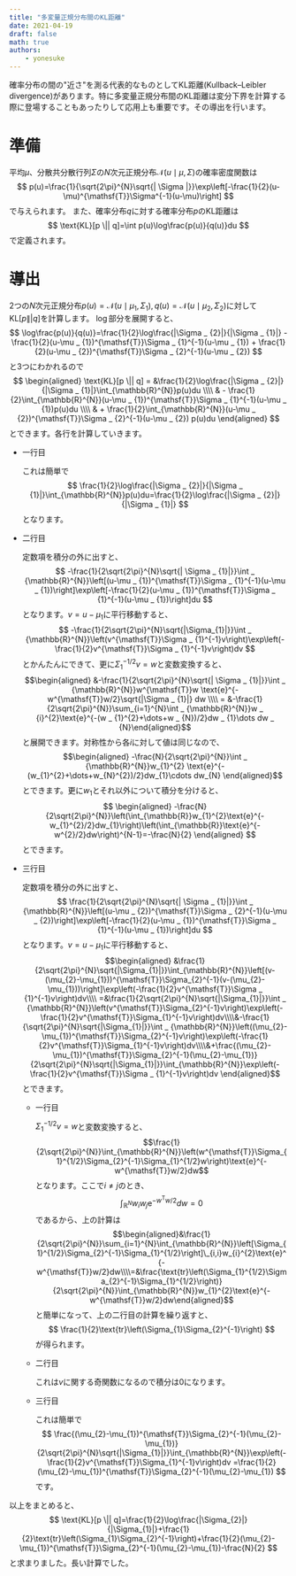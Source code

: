 ```yaml
---
title: "多変量正規分布間のKL距離"
date: 2021-04-19
draft: false
math: true
authors:
    - yonesuke
---
```


確率分布の間の"近さ"を測る代表的なものとしてKL距離(Kullback–Leibler divergence)があります。特に多変量正規分布間のKL距離は変分下界を計算する際に登場することもあったりして応用上も重要です。その導出を行います。

# 準備
平均$\mu$、分散共分散行列$\Sigma$の$N$次元正規分布$\mathcal{N}(u\mid\mu,\Sigma)$の確率密度関数は
$$
p(u)=\frac{1}{\sqrt{2\pi}^{N}\sqrt{| \Sigma |}}\exp\left[-\frac{1}{2}(u-\mu)^{\mathsf{T}}\Sigma^{-1}(u-\mu)\right]
$$
で与えられます。
また、確率分布$q$に対する確率分布$p$のKL距離は
$$
\text{KL}[p \|| q]=\int p(u)\log\frac{p(u)}{q(u)}du
$$
で定義されます。

# 導出
2つの$N$次元正規分布$p(u)=\mathcal{N}(u \mid \mu _ {1},\Sigma _ {1}),q(u)=\mathcal{N}(u \mid \mu _ {2},\Sigma _ {2})$に対して$\text{KL}[p \|| q]$を計算します。
$\log$部分を展開すると、
$$
\log\frac{p(u)}{q(u)}=\frac{1}{2}\log\frac{|\Sigma _ {2}|}{|\Sigma _ {1}|} -\frac{1}{2}(u-\mu _ {1})^{\mathsf{T}}\Sigma _ {1}^{-1}(u-\mu _ {1}) + \frac{1}{2}(u-\mu _ {2})^{\mathsf{T}}\Sigma _ {2}^{-1}(u-\mu _ {2})
$$
と3つにわかれるので
$$ \begin{aligned} \text{KL}[p \|| q] = &\frac{1}{2}\log\frac{|\Sigma _ {2}|}{|\Sigma _ {1}|}\int_{\mathbb{R}^{N}}p(u)du \\\\ & - \frac{1}{2}\int_{\mathbb{R}^{N}}(u-\mu _ {1})^{\mathsf{T}}\Sigma _ {1}^{-1}(u-\mu _ {1})p(u)du \\\\ & + \frac{1}{2}\int_{\mathbb{R}^{N}}(u-\mu _ {2})^{\mathsf{T}}\Sigma _ {2}^{-1}(u-\mu _ {2}) p(u)du \end{aligned} $$
とできます。各行を計算していきます。
- 一行目

    これは簡単で
    $$
    \frac{1}{2}\log\frac{|\Sigma _ {2}|}{|\Sigma _ {1}|}\int_{\mathbb{R}^{N}}p(u)du=\frac{1}{2}\log\frac{|\Sigma _ {2}|}{|\Sigma _ {1}|}
    $$
    となります。

- 二行目

    定数項を積分の外に出すと、
    $$
    -\frac{1}{2\sqrt{2\pi}^{N}\sqrt{| \Sigma _ {1}|}}\int _ {\mathbb{R}^{N}}\left[(u-\mu _ {1})^{\mathsf{T}}\Sigma _ {1}^{-1}(u-\mu _ {1})\right]\exp\left[-\frac{1}{2}(u-\mu _ {1})^{\mathsf{T}}\Sigma _ {1}^{-1}(u-\mu _ {1})\right]du
    $$
    となります。$v=u-\mu _ {1}$に平行移動すると、
    $$
    -\frac{1}{2\sqrt{2\pi}^{N}\sqrt{|\Sigma_{1}|}}\int _ {\mathbb{R}^{N}}\left(v^{\mathsf{T}}\Sigma _ {1}^{-1}v\right)\exp\left(-\frac{1}{2}v^{\mathsf{T}}\Sigma _ {1}^{-1}v\right)dv
    $$
    とかんたんにできて、更に$\Sigma _ {1}^{-1/2}v=w$と変数変換すると、
    $$\begin{aligned} &-\frac{1}{2\sqrt{2\pi}^{N}\sqrt{| \Sigma _ {1}|}}\int _ {\mathbb{R}^{N}}w^{\mathsf{T}}w \text{e}^{-w^{\mathsf{T}}w/2}\sqrt{|\Sigma _ {1}|} dw \\\\ = &-\frac{1}{2\sqrt{2\pi}^{N}}\sum_{i=1}^{N}\int _ {\mathbb{R}^{N}}w _ {i}^{2}\text{e}^{-(w _ {1}^{2}+\dots+w _ {N})/2}dw _ {1}\dots dw _ {N}\end{aligned}$$
    と展開できます。対称性から各$i$に対して値は同じなので、
    $$\begin{aligned} -\frac{N}{2\sqrt{2\pi}^{N}}\int _ {\mathbb{R}^{N}}w_{1}^{2} \text{e}^{-(w_{1}^{2}+\dots+w_{N}^{2})/2}dw_{1}\cdots dw_{N} \end{aligned}$$
    とできます。更に$w_{1}$とそれ以外について積分を分けると、
    $$
    \begin{aligned}
    -\frac{N}{2\sqrt{2\pi}^{N}}\left(\int_{\mathbb{R}}w_{1}^{2}\text{e}^{-w_{1}^{2}/2}dw_{1}\right)\left(\int_{\mathbb{R}}\text{e}^{-w^{2}/2}dw\right)^{N-1}=-\frac{N}{2}
    \end{aligned}
    $$
    とできます。

- 三行目

    定数項を積分の外に出すと、
    $$
    \frac{1}{2\sqrt{2\pi}^{N}\sqrt{| \Sigma _ {1}|}}\int _ {\mathbb{R}^{N}}\left[(u-\mu _ {2})^{\mathsf{T}}\Sigma _ {2}^{-1}(u-\mu _ {2})\right]\exp\left[-\frac{1}{2}(u-\mu _ {1})^{\mathsf{T}}\Sigma _ {1}^{-1}(u-\mu _ {1})\right]du
    $$
    となります。$v=u-\mu_{1}$に平行移動すると、
    $$\begin{aligned} &\frac{1}{2\sqrt{2\pi}^{N}\sqrt{|\Sigma_{1}|}}\int_{\mathbb{R}^{N}}\left[(v-(\mu_{2}-\mu_{1}))^{\mathsf{T}}\Sigma_{2}^{-1}(v-(\mu_{2}-\mu_{1}))\right]\exp\left(-\frac{1}{2}v^{\mathsf{T}}\Sigma _ {1}^{-1}v\right)dv\\\\ =&\frac{1}{2\sqrt{2\pi}^{N}\sqrt{|\Sigma_{1}|}}\int _ {\mathbb{R}^{N}}\left(v^{\mathsf{T}}\Sigma_{2}^{-1}v\right)\exp\left(-\frac{1}{2}v^{\mathsf{T}}\Sigma_{1}^{-1}v\right)dv\\\\&-\frac{1}{\sqrt{2\pi}^{N}\sqrt{|\Sigma_{1}|}}\int _ {\mathbb{R}^{N}}\left((\mu_{2}-\mu_{1})^{\mathsf{T}}\Sigma_{2}^{-1}v\right)\exp\left(-\frac{1}{2}v^{\mathsf{T}}\Sigma_{1}^{-1}v\right)dv\\\\&+\frac{(\mu_{2}-\mu_{1})^{\mathsf{T}}\Sigma_{2}^{-1}(\mu_{2}-\mu_{1})}{2\sqrt{2\pi}^{N}\sqrt{|\Sigma_{1}|}}\int_{\mathbb{R}^{N}}\exp\left(-\frac{1}{2}v^{\mathsf{T}}\Sigma _ {1}^{-1}v\right)dv \end{aligned}$$
    とできます。
    - 一行目

        $\Sigma _ {1}^{-1/2}v=w$と変数変換すると、
        $$\frac{1}{2\sqrt{2\pi}^{N}}\int_{\mathbb{R}^{N}}\left(w^{\mathsf{T}}\Sigma_{1}^{1/2}\Sigma_{2}^{-1}\Sigma_{1}^{1/2}w\right)\text{e}^{-w^{\mathsf{T}}w/2}dw$$
        となります。ここで$i\ne j$のとき、
        $$
        \int_{\mathbb{R}^{N}}w_{i}w_{j}\text{e}^{-w^{\mathsf{T}}w/2}dw=0
        $$
        であるから、上の計算は
        $$\begin{aligned}&\frac{1}{2\sqrt{2\pi}^{N}}\sum_{i=1}^{N}\int_{\mathbb{R}^{N}}\left[\Sigma_{1}^{1/2}\Sigma_{2}^{-1}\Sigma_{1}^{1/2}\right]\_{i,i}w_{i}^{2}\text{e}^{-w^{\mathsf{T}}w/2}dw\\\\=&\frac{\text{tr}\left(\Sigma_{1}^{1/2}\Sigma_{2}^{-1}\Sigma_{1}^{1/2}\right)}{2\sqrt{2\pi}^{N}}\int_{\mathbb{R}^{N}}w_{1}^{2}\text{e}^{-w^{\mathsf{T}}w/2}dw\end{aligned}$$
        と簡単になって、上の二行目の計算を繰り返すと、
        $$
        \frac{1}{2}\text{tr}\left(\Sigma_{1}\Sigma_{2}^{-1}\right)
        $$
        が得られます。

    - 二行目

        これは$v$に関する奇関数になるので積分は$0$になります。

    - 三行目

        これは簡単で
        $$
        \frac{(\mu_{2}-\mu_{1})^{\mathsf{T}}\Sigma_{2}^{-1}(\mu_{2}-\mu_{1})}{2\sqrt{2\pi}^{N}\sqrt{|\Sigma_{1}|}}\int_{\mathbb{R}^{N}}\exp\left(-\frac{1}{2}v^{\mathsf{T}}\Sigma_{1}^{-1}v\right)dv
        =\frac{1}{2}(\mu_{2}-\mu_{1})^{\mathsf{T}}\Sigma_{2}^{-1}(\mu_{2}-\mu_{1})
        $$
        です。

以上をまとめると、
$$
\text{KL}[p \|| q]=\frac{1}{2}\log\frac{|\Sigma_{2}|}{|\Sigma_{1}|}+\frac{1}{2}\text{tr}\left(\Sigma_{1}\Sigma_{2}^{-1}\right)+\frac{1}{2}(\mu_{2}-\mu_{1})^{\mathsf{T}}\Sigma_{2}^{-1}(\mu_{2}-\mu_{1})-\frac{N}{2}
$$
と求まりました。長い計算でした。